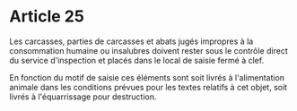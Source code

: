 # Article 25

Les carcasses, parties de carcasses et abats jugés impropres à la consommation humaine ou insalubres doivent rester sous le contrôle direct du service d'inspection et placés dans le local de saisie fermé à clef.

En fonction du motif de saisie ces éléments sont soit livrés à l'alimentation animale dans les conditions prévues pour les textes relatifs à cet objet, soit livrés à l'équarrissage pour destruction.
